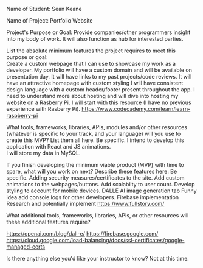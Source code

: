 Name of Student: Sean Keane

Name of Project: Portfolio Website

Project's Purpose or Goal: Provide companies/other programmers insight into my body of work.  It will also function as hub for interested parties.

List the absolute minimum features the project requires to meet this purpose or goal:  
Create a custom webpage that I can use to showcase my work as a developer.
My portfolio will have a custom domain and will be available on presentation day.
It will have links to my past projects/code reviews.
It will have an attractive homepage with custom styling
I will have consistent design language with a custom header/footer present throughout the app.
I need to understand more about hosting and will dive into hosting my website on a Rasberry Pi.
I will start with this resource (I have no previous experience with Rasberry Pi). https://www.codecademy.com/learn/learn-raspberry-pi

What tools, frameworks, libraries, APIs, modules and/or other resources (whatever is specific to your track, and your language) will you use to create this MVP? List them all here. Be specific.
I intend to develop this application with React and JS animations.  
I will store my data in MySQL.


If you finish developing the minimum viable product (MVP) with time to spare, what will you work on next? Describe these features here: Be specific.
Adding security measures/certificates to the site.
Add custom animations to the webpages/buttons.
Add scalabilty to user count.
Develop styling to account for mobile devices.
DALLE AI image generation tab
Funny idea add console.logs for other developers.
Firebase implementation
Research and potentially implement https://www.fullstory.com/

What additional tools, frameworks, libraries, APIs, or other resources will these additional features require?

https://openai.com/blog/dall-e/
https://firebase.google.com/
https://cloud.google.com/load-balancing/docs/ssl-certificates/google-managed-certs

Is there anything else you'd like your instructor to know?
Not at this time.